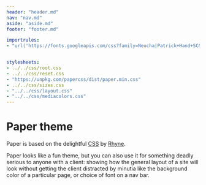 ```yaml
---
header: "header.md"
nav: "nav.md"
aside: "aside.md"
footer: "footer.md"

importrules:
- "url('https://fonts.googleapis.com/css?family=Neucha|Patrick+Hand+SC&display=swap');"


stylesheets:
- ../../css/root.css
- ../../css/reset.css
- "https://unpkg.com/papercss/dist/paper.min.css"
- ../../css/sizes.css
- "../../css/layout.css"
- "../../css/mediacolors.css"
---
```


# Paper theme

Paper is based on the delightful [CSS](https://github.com/papercss/papercss) 
by [Rhyne](https://www.vlaservich.com/).

Paper looks like a fun theme, but you can also use it for
something deadly serious to anyone with a client: showing
how the general layout of a site will look without getting the client
distracted by minutia like the background color of a particular page, or
choice of font on a nav bar.

